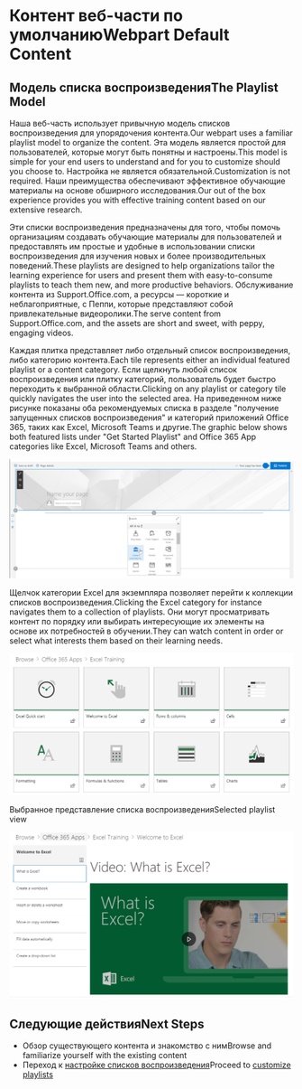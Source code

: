 # <a name="webpart-default-content"></a><span data-ttu-id="2a1c1-101">Контент веб-части по умолчанию</span><span class="sxs-lookup"><span data-stu-id="2a1c1-101">Webpart Default Content</span></span>

## <a name="the-playlist-model"></a><span data-ttu-id="2a1c1-102">Модель списка воспроизведения</span><span class="sxs-lookup"><span data-stu-id="2a1c1-102">The Playlist Model</span></span>

<span data-ttu-id="2a1c1-103">Наша веб-часть использует привычную модель списков воспроизведения для упорядочения контента.</span><span class="sxs-lookup"><span data-stu-id="2a1c1-103">Our webpart uses a familiar playlist model to organize the content.</span></span>  <span data-ttu-id="2a1c1-104">Эта модель является простой для пользователей, которые могут быть понятны и настроены.</span><span class="sxs-lookup"><span data-stu-id="2a1c1-104">This model is simple for your end users to understand and for you to customize should you choose to.</span></span>  <span data-ttu-id="2a1c1-105">Настройка не является обязательной.</span><span class="sxs-lookup"><span data-stu-id="2a1c1-105">Customization is not required.</span></span>  <span data-ttu-id="2a1c1-106">Наши преимущества обеспечивают эффективное обучающие материалы на основе обширного исследования.</span><span class="sxs-lookup"><span data-stu-id="2a1c1-106">Our out of the box experience provides you with effective training content based on our extensive research.</span></span>

<span data-ttu-id="2a1c1-107">Эти списки воспроизведения предназначены для того, чтобы помочь организациям создавать обучающие материалы для пользователей и предоставлять им простые и удобные в использовании списки воспроизведения для изучения новых и более производительных поведений.</span><span class="sxs-lookup"><span data-stu-id="2a1c1-107">These playlists are designed to help organizations tailor the learning experience for users and present them with easy-to-consume playlists to teach them new, and more productive behaviors.</span></span> <span data-ttu-id="2a1c1-108">Обслуживание контента из Support.Office.com, а ресурсы — короткие и неблагоприятные, с Пеппи, которые представляют собой привлекательные видеоролики.</span><span class="sxs-lookup"><span data-stu-id="2a1c1-108">The serve content from Support.Office.com, and the assets are short and sweet, with peppy, engaging videos.</span></span> 

<span data-ttu-id="2a1c1-109">Каждая плитка представляет либо отдельный список воспроизведения, либо категорию контента.</span><span class="sxs-lookup"><span data-stu-id="2a1c1-109">Each tile represents either an individual featured playlist or a content category.</span></span> <span data-ttu-id="2a1c1-110">Если щелкнуть любой список воспроизведения или плитку категорий, пользователь будет быстро переходить к выбранной области.</span><span class="sxs-lookup"><span data-stu-id="2a1c1-110">Clicking on any playlist or category tile quickly navigates the user into the selected area.</span></span> <span data-ttu-id="2a1c1-111">На приведенном ниже рисунке показаны оба рекомендуемых списка в разделе "получение запущенных списков воспроизведения" и категорий приложений Office 365, таких как Excel, Microsoft Teams и другие.</span><span class="sxs-lookup"><span data-stu-id="2a1c1-111">The graphic below shows both featured lists under "Get Started Playlist" and Office 365 App categories like Excel, Microsoft Teams and others.</span></span> 

![Представление по умолчанию для веб-части](media/clo365addwebpart.png)

<span data-ttu-id="2a1c1-113">Щелчок категории Excel для экземпляра позволяет перейти к коллекции списков воспроизведения.</span><span class="sxs-lookup"><span data-stu-id="2a1c1-113">Clicking the Excel category for instance navigates them to a collection of playlists.</span></span>  <span data-ttu-id="2a1c1-114">Они могут просматривать контент по порядку или выбирать интересующие их элементы на основе их потребностей в обучении.</span><span class="sxs-lookup"><span data-stu-id="2a1c1-114">They can watch content in order or select what interests them based on their learning needs.</span></span> 

![Список воспроизведения веб-части](media/clo365exceltraining.png)

<span data-ttu-id="2a1c1-116">Выбранное представление списка воспроизведения</span><span class="sxs-lookup"><span data-stu-id="2a1c1-116">Selected playlist view</span></span>

![Список воспроизведения Excel](media/clo365excelplaylist.png)

## <a name="next-steps"></a><span data-ttu-id="2a1c1-118">Следующие действия</span><span class="sxs-lookup"><span data-stu-id="2a1c1-118">Next Steps</span></span>

- <span data-ttu-id="2a1c1-119">Обзор существующего контента и знакомство с ним</span><span class="sxs-lookup"><span data-stu-id="2a1c1-119">Browse and familiarize yourself with the existing content</span></span>
- <span data-ttu-id="2a1c1-120">Переход к [настройке списков воспроизведения](customplaylists.md)</span><span class="sxs-lookup"><span data-stu-id="2a1c1-120">Proceed to [customize playlists](customplaylists.md)</span></span>